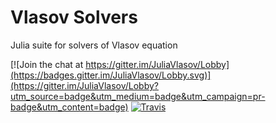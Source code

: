 # Vlasov Solvers

Julia suite for solvers of Vlasov equation

[![Join the chat at https://gitter.im/JuliaVlasov/Lobby](https://badges.gitter.im/JuliaVlasov/Lobby.svg)](https://gitter.im/JuliaVlasov/Lobby?utm_source=badge&utm_medium=badge&utm_campaign=pr-badge&utm_content=badge)
[![Travis](https://travis-ci.org/JuliaVlasov/DifferentialEquations.jl.svg?branch=master)](https://travis-ci.org/JuliaVlasov/VlasovSolvers.jl)
